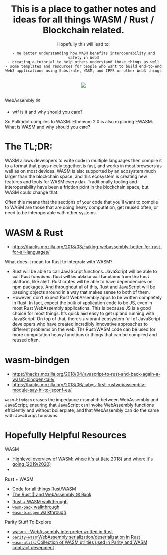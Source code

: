 <div align="center">
  <h1>
    This is a place to gather notes and ideas for all things WASM / Rust / Blockchain related.
  </h1>
  <p>
    Hopefully this will lead to:
    
    - me better understanding how WASM benefits interoperability and safety in Web3
    - creating a tutorial to help others understand those things as well
    - some templates and resources for people who want to build end-to-end Web3 applications using Substrate, WASM, and IPFS or other Web3 things
  </p>
</div>

<br>

<div align="center">
  <img src="https://hacks.mozilla.org/files/2017/02/01-02-perf_graph10-768x633.png">
</div>

<br>

WebAssembly 🕸️ 
 - wtf is it and why should you care?



So Polkadot compiles to WASM. Ethereum 2.0 is also exploring EWASM. What is WASM and why should you care?


# The TL;DR: 

WASM allows developers to write code in multiple languages then compile it to a format that plays nicely together, is fast, and works in most browsers as well as on most devices. WASM is also supported by an ecosystem much larger than the blockchain space, and this ecosystem is creating new features and tools for WASM every day. Traditionally tooling and interoperability have been a friction point in the blockchain space, but WASM could change that. 

Often this means that the sections of your code that you'll want to compile to WASM are those that are doing heavy computation, get reused often, or need to be interoperable with other systems. 


# WASM & Rust
- https://hacks.mozilla.org/2018/03/making-webassembly-better-for-rust-for-all-languages/

What does it mean for Rust to integrate with WASM?

- Rust will be able to call JavaScript functions. JavaScript will be able to call Rust functions. Rust will be able to call functions from the host platform, like alert. Rust crates will be able to have dependencies on npm packages. And throughout all of this, Rust and JavaScript will be passing objects around in a way that makes sense to both of them.
- However, don’t expect Rust WebAssembly apps to be written completely in Rust. In fact, expect the bulk of application code to be JS, even in most Rust WebAssembly applications. This is because JS is a good choice for most things. It’s quick and easy to get up and running with JavaScript. On top of that, there’s a vibrant ecosystem full of JavaScript developers who have created incredibly innovative approaches to different problems on the web. The Rust/WASM code can be used for more computation heavy functions or things that can be compiled and reused often. 


# wasm-bindgen
- https://hacks.mozilla.org/2018/04/javascript-to-rust-and-back-again-a-wasm-bindgen-tale/
- https://hacks.mozilla.org/2018/06/babys-first-rustwebassembly-module-say-hi-to-jsconf-eu/

`wasm-bindgen` erases the impedance mismatch between WebAssembly and JavaScript, ensuring that JavaScript can invoke WebAssembly functions efficiently and without boilerplate, and that WebAssembly can do the same with JavaScript functions.









# Hopefully Helpful Resources

WASM

- [Highlevel overview of WASM: where it's at (late 2018) and where it's going (2019/2020)](https://hacks.mozilla.org/2018/10/webassemblys-post-mvp-future/)
- 

Rust + WASM

- [Code for all things Rust/WASM](https://github.com/rustwasm/)
- [The Rust 🦀 and WebAssembly 🕸 Book](https://rustwasm.github.io/book/introduction.html)
- [Rust + WASM walkthrough](https://hacks.mozilla.org/2018/03/making-webassembly-better-for-rust-for-all-languages/)
- [`wasm-pack` walkthrough](https://hacks.mozilla.org/2018/04/hello-wasm-pack/)
- [`wasm-bindgen` walkthrough](https://hacks.mozilla.org/2018/04/javascript-to-rust-and-back-again-a-wasm-bindgen-tale/)

Parity Stuff To Explore

- [wasmi - WebAssembly interpreter written in Rust](https://github.com/paritytech/wasmi)
- [`parity-wasm`:WebAssembly serialization/deserialization in Rust](https://github.com/paritytech/parity-wasm)
- [`wasm-utils`: Collection of WASM utilities used in Parity and WASM contract devepment](https://github.com/paritytech/wasm-utils)

